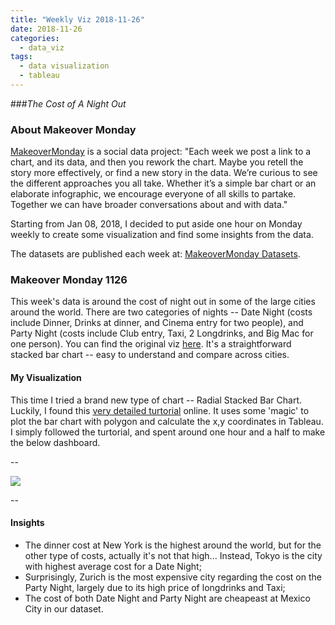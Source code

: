 ```yaml
---
title: "Weekly Viz 2018-11-26"
date: 2018-11-26
categories:
  - data_viz
tags:
  - data visualization
  - tableau
---
```


###*The Cost of A Night Out*


### About Makeover Monday

[MakeoverMonday](http://www.makeovermonday.co.uk/) is a social data project:
"Each week we post a link to a chart, and its data, and then you rework the chart.
Maybe you retell the story more effectively, or find a new story in the data.
We’re curious to see the different approaches you all take. Whether it’s a simple bar chart or an elaborate infographic, we encourage everyone of all skills to partake.
Together we can have broader conversations about and with data."

Starting from Jan 08, 2018, I decided to put aside one hour on Monday weekly to create some visualization and find some insights from the data.

The datasets are published each week at: [MakeoverMonday Datasets](http://www.makeovermonday.co.uk/data/).

### Makeover Monday 1126

This week's data is around the cost of night out in some of the large cities around the world. There are two categories of nights -- Date Night (costs include Dinner, Drinks at dinner, and Cinema entry for two people), and Party Night (costs include Club entry, Taxi, 2 Longdrinks, and Big Mac for one person). You can find the original viz [here](https://www.thrillist.com/news/nation/cost-of-a-night-out-cities-around-the-world). It's a straightforward stacked bar chart -- easy to understand and compare across cities.  


#### My Visualization

This time I tried a brand new type of chart -- Radial Stacked Bar Chart. Luckily, I found this [very detailed turtorial](https://ryankrowland.wordpress.com/2016/10/20/radial-stacked-bar-charts-in-tableau/) online. It uses some 'magic' to plot the bar chart with polygon and calculate the x,y coordinates in Tableau. I simply followed the turtorial, and spent around one hour and a half to make the below dashboard.  

--  
<div class='tableauPlaceholder' id='viz1543283254698' style='position: relative'>
<noscript><a href='#'>
  <img alt=' ' src='https:&#47;&#47;public.tableau.com&#47;static&#47;images&#47;Ma&#47;MakeOverMonday1126&#47;NightOutCost&#47;1_rss.png' style='border: none' />
</a></noscript>
<object class='tableauViz'  style='display:none;'>
  <param name='host_url' value='https%3A%2F%2Fpublic.tableau.com%2F' />
  <param name='embed_code_version' value='3' />
  <param name='site_root' value='' />
  <param name='name' value='MakeOverMonday1126&#47;NightOutCost' />
  <param name='tabs' value='no' />
  <param name='toolbar' value='yes' />
  <param name='static_image' value='https:&#47;&#47;public.tableau.com&#47;static&#47;images&#47;Ma&#47;MakeOverMonday1126&#47;NightOutCost&#47;1.png' />
  <param name='animate_transition' value='yes' />
  <param name='display_static_image' value='yes' />
  <param name='display_spinner' value='yes' />
  <param name='display_overlay' value='yes' />
  <param name='display_count' value='yes' />
  <param name='filter' value='publish=yes' />
</object></div>              
<script type='text/javascript'>          
  var divElement = document.getElementById('viz1543283254698');         
  var vizElement = divElement.getElementsByTagName('object')[0];     
  vizElement.style.width='800px';vizElement.style.height='627px';         
  var scriptElement = document.createElement('script');                  
  scriptElement.src = 'https://public.tableau.com/javascripts/api/viz_v1.js';        
  vizElement.parentNode.insertBefore(scriptElement, vizElement);           
</script>  


--  

#### Insights
* The dinner cost at New York is the highest around the world, but for the other type of costs, actually it's not that high... Instead, Tokyo is the city with highest average cost for a Date Night;    
* Surprisingly, Zurich is the most expensive city regarding the cost on the Party Night, largely due to its high price of longdrinks and Taxi;  
* The cost of both Date Night and Party Night are cheapeast at Mexico City in our dataset.  

